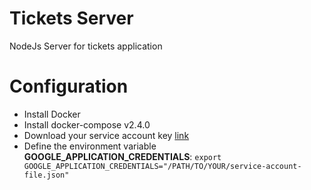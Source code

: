 # Tickets Server

NodeJs Server for tickets application

# Configuration
- Install Docker
- Install docker-compose v2.4.0
- Download your service account key [link](https://firebase.google.com/docs/admin/setup?hl=es-419#initialize-sdk)
- Define the environment variable **GOOGLE_APPLICATION_CREDENTIALS**: `export GOOGLE_APPLICATION_CREDENTIALS="/PATH/TO/YOUR/service-account-file.json"`